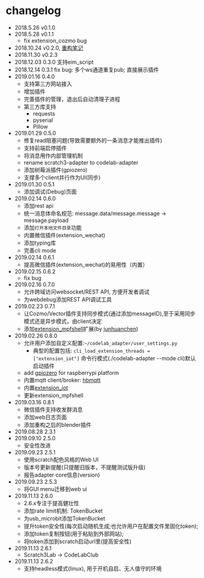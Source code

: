 # changelog
*  2018.5.26  v0.1.0
*  2018.5.28  v0.1.1
    *  fix extension_cozmo bug
*  2018.10.24 v0.2.0, [重构笔记](https://blog.just4fun.site/scratch3-adapter-refactoring-note.html)
*  2018.11.30 v0.2.3
*  2018.12.03 0.3.0 支持eim_script
*  2018.12.14 0.3.1 fix bug: 多个ws通道重复pub; 直接展示插件
*  2019.01.16 0.4.0
    *  支持第三方网站接入
    *  增加插件
    *  完善插件的管理，退出后自动清理子进程
    *  第三方库支持
        *  requests
        *  pyserial
        *  Pillow
*  2019.01.29 0.5.0
    *  修复read阻塞问题(导致需要额外的一条消息才能推出插件)
    *  支持前端启停插件
    *  将消息用作内部管理机制
    *  rename scratch3-adapter to codelab-adapter
    *  添加树莓派插件(gpiozero)
    *  支撑多个client并行作为UI(同步)
*  2019.01.30 0.5.1
    *  添加调试(Debug)页面
*  2019.02.14 0.6.0 
    *  添加rest api
    *  统一消息体命名规范: message.data/message.message -> message.payload
    *  添加`打开本地文件目录`功能
    *  内置微信插件(extension_wechat)
    *  添加typing库
    *  完善cli mode
*  2019.02.14 0.6.1
    *  提高微信插件(extension_wechat)的易用性（内置）
*  2019.02.15 0.6.2
    *  fix bug
*  2019.02.16 0.7.0
    *  允许跨域访问websocket/REST API, 方便开发者调试
    *  为webdebug添加REST API调试工具
*  2019.02.23 0.7.1
    *  让Cozmo/Vector插件支持同步模式(通过添加messageID),至于采用同步模式还是异步模式，由client决定
    *  添加[extension_mpfshell](https://github.com/CodeLabClub/codelab_adapter_extensions/blob/master/extension_mpfshell.py)扩展(by [junhuanchen](https://github.com/junhuanchen))
*  2019.02.26 0.8.0
    *  允许用户添加自定义配置:`~/codelab_adapter/user_settings.py`
        *  典型的配置包括: `cli_load_extension_threads = ["extension_iot"]` 命令行模式(./codelab-adapter --mode cli)默认启动插件
    *  add [gpiozero](https://github.com/RPi-Distro/python-gpiozero) for raspberrypi platform
    *  内置mqtt client/broker: [hbmqtt](https://hbmqtt.readthedocs.io/en/latest/)
    *  内置[extension_iot](https://github.com/CodeLabClub/codelab_adapter_extensions/blob/master/extension_iot.py)
    *  更新extension_mpfshell
*  2019.03.16 0.8.1
    *  微信插件支持收发群消息
    *  添加web日志页面
    *  添加重构之后的blender插件
*  2019.08.28 2.3.1
*  2019.09.10 2.5.0
    *  安全性改进
*  2019.09.23 2.5.1
    *  使用scratch配色风格的Web UI
    *  版本号更新提醒(只提醒旧版本，不提醒测试版升级)
    *  报告adapter core信息(version)
*  2019.09.23 2.5.3
    *  将GUI menu迁移到web ui
*  2019.11.13 2.6.0
    *  2.6.x专注于提高健壮性
    *  添加rate limit机制: TokenBucket
    *  为usb_microbit添加TokenBucket
    *  提升token安全性(每次启动随机生成;也允许用户在配置文件里固化token);
    *  添加token复制按钮(用于粘贴到外部网站); 
    *  将token添加到scratch启动url里(提高安全性)
*  2019.11.13 2.6.1
    *  Scratch3Lab -> CodeLabClub
*  2019.11.13 2.6.2
    *  支持headless模式(linux), 用于开机自启、无人值守的环境